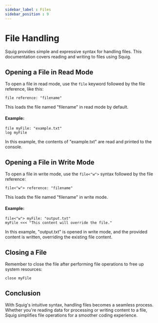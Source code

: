 ```yaml
---
sidebar_label : Files
sidebar_position : 9
---
```

# File Handling

Squig provides simple and expressive syntax for handling files. This documentation covers reading and writing to files using Squig.

## Opening a File in Read Mode

To open a file in read mode, use the `file` keyword followed by the file reference, like this:

```squig
file reference: "filename"
```

This loads the file named "filename" in read mode by default.

#### Example:

```squig
file myFile: "example.txt"
log myFile
```

In this example, the contents of "example.txt" are read and printed to the console.

## Opening a File in Write Mode

To open a file in write mode, use the `file<"w">` syntax followed by the file reference:

```squig
file<"w"> reference: "filename"
```

This loads the file named "filename" in write mode.

#### Example:

```squig
file<"w"> myFile: "output.txt"
myFile <<< "This content will override the file."
```

In this example, "output.txt" is opened in write mode, and the provided content is written, overriding the existing file content.

## Closing a File

Remember to close the file after performing file operations to free up system resources:

```squig
close myFile
```

## Conclusion

With Squig's intuitive syntax, handling files becomes a seamless process. Whether you're reading data for processing or writing content to a file, Squig simplifies file operations for a smoother coding experience.
